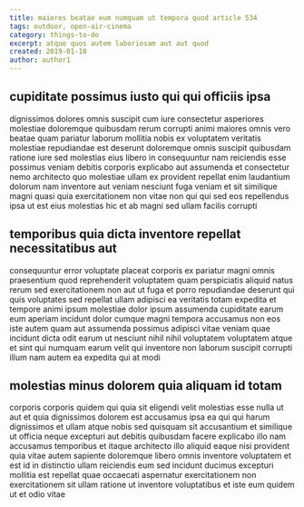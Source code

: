 ```yaml
---
title: maiores beatae eum numquam ut tempora quod article 534
tags: outdoor, open-air-cinema
category: things-to-do
excerpt: atque quos autem laboriosam aut aut quod
created: 2019-01-10
author: author1
---
```


## cupiditate possimus iusto qui qui officiis ipsa

dignissimos dolores omnis suscipit cum iure consectetur asperiores molestiae doloremque quibusdam rerum corrupti animi maiores omnis vero beatae quam pariatur laborum mollitia nobis ex voluptatem veritatis molestiae repudiandae est deserunt doloremque omnis suscipit quibusdam ratione iure sed molestias eius libero in consequuntur nam reiciendis esse possimus veniam debitis corporis explicabo aut assumenda et consectetur nemo architecto quo molestiae ullam ex provident repellat enim laudantium dolorum nam inventore aut veniam nesciunt fuga veniam et sit similique magni quasi quia exercitationem non vitae non qui qui sed eos repellendus ipsa ut est eius molestias hic et ab magni sed ullam facilis corrupti

## temporibus quia dicta inventore repellat necessitatibus aut

consequuntur error voluptate placeat corporis ex pariatur magni omnis praesentium quod reprehenderit voluptatem quam perspiciatis aliquid natus rerum sed exercitationem non aut ut fuga et porro repudiandae deserunt qui quis voluptates sed repellat ullam adipisci ea veritatis totam expedita et tempore animi ipsum molestiae dolor ipsum assumenda cupiditate earum eum aperiam incidunt dolor cumque magni tempora accusamus non eos iste autem quam aut assumenda possimus adipisci vitae veniam quae incidunt dicta odit earum ut nesciunt nihil nihil voluptatem voluptatem atque et sint qui numquam earum velit qui inventore non laborum suscipit corrupti illum nam autem ea expedita qui at modi

## molestias minus dolorem quia aliquam id totam

corporis corporis quidem qui quia sit eligendi velit molestias esse nulla ut aut et quia dignissimos dolorem est accusamus ipsa ea qui qui harum dignissimos et ullam atque nobis sed quisquam sit accusantium et similique ut officia neque excepturi aut debitis quibusdam facere explicabo illo nam accusamus temporibus et itaque architecto illo aliquid eaque nisi provident quia vitae autem sapiente doloremque libero omnis inventore voluptatem et est id in distinctio ullam reiciendis eum sed incidunt ducimus excepturi mollitia est repellat quae occaecati aspernatur exercitationem non exercitationem sit ullam ratione ut inventore voluptatibus et iste eum quidem ut et odio vitae

